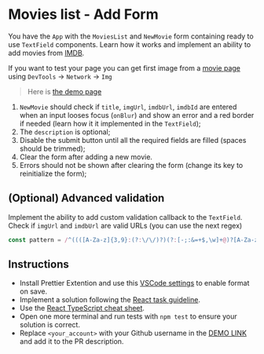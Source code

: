 # Movies list - Add Form

You have the `App` with the `MoviesList` and `NewMovie` form containing ready
to use `TextField` components. Learn how it works and implement an ability to
add movies from [IMDB](https://www.imdb.com/).

If you want to test your page you can get first image from a [movie page](https://www.imdb.com/title/tt1312171) using `DevTools` -> `Network` -> `Img`

> Here is [the demo page](https://mate-academy.github.io/react_movies-list-add-form/)

1. `NewMovie` should check if `title`, `imgUrl`, `imdbUrl`, `imdbId` are
entered when an input looses focus (`onBlur`) and show an error and a red
border if needed (learn how it it implemented in the `TextField`);
1. The `description` is optional;
1. Disable the submit button until all the required fields are filled (spaces should be trimmed);
1. Clear the form after adding a new movie.
1. Errors should not be shown after clearing the form (change its key to
reinitialize the form);

## (Optional) Advanced validation
Implement the ability to add custom validation callback to the `TextField`.
Check if `imgUrl` and `imdbUrl` are valid URLs (you can use the next regex)

```js
const pattern = /^((([A-Za-z]{3,9}:(?:\/\/)?)(?:[-;:&=+$,\w]+@)?[A-Za-z0-9.-]+|(?:www\.|[-;:&=+$,\w]+@)[A-Za-z0-9.-]+)((?:\/[+~%/.\w-_]*)?\??(?:[-+=&;%@,.\w_]*)#?(?:[,.!/\\\w]*))?)$/;
```

## Instructions
- Install Prettier Extention and use this [VSCode settings](https://mate-academy.github.io/fe-program/tools/vscode/settings.json) to enable format on save.
- Implement a solution following the [React task guideline](https://github.com/mate-academy/react_task-guideline#react-tasks-guideline).
- Use the [React TypeScript cheat sheet](https://mate-academy.github.io/fe-program/js/extra/react-typescript).
- Open one more terminal and run tests with `npm test` to ensure your solution is correct.
- Replace `<your_account>` with your Github username in the [DEMO LINK](https://<VladimirKolesnikov>.github.io/react_movies-list-add-form/) and add it to the PR description.
